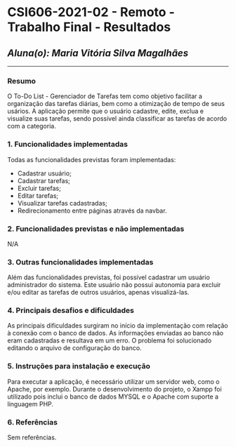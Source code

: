 # **CSI606-2021-02 - Remoto - Trabalho Final - Resultados**

## *Aluna(o): Maria Vitória Silva Magalhães*

--------------

<!-- Este documento tem como objetivo apresentar o projeto desenvolvido, considerando o que foi definido na proposta e o produto final. -->

### Resumo

  O To-Do List - Gerenciador de Tarefas tem como objetivo facilitar a organização das tarefas diárias, bem como a otimização de tempo de seus usários. A aplicação permite que o usuário cadastre, edite, exclua e visualize suas tarefas, sendo possível ainda classificar as tarefas de acordo com a categoria.

### 1. Funcionalidades implementadas
  Todas as funcionalidades previstas foram implementadas:

  - Cadastrar usuário;
  - Cadastrar tarefas;
  - Excluir tarefas;
  - Editar tarefas;
  - Visualizar tarefas cadastradas;
  - Redirecionamento entre páginas através da navbar.
  
### 2. Funcionalidades previstas e não implementadas
 N/A

### 3. Outras funcionalidades implementadas
 Além das funcionalidades previstas, foi possível cadastrar um usuário administrador do sistema. Este usuário não possui autonomia para excluir e/ou editar as tarefas de outros usuários, apenas visualizá-las.

### 4. Principais desafios e dificuldades
 As principais dificuldades surgiram no início da implementação com relação à conexão com o banco de dados. As informações enviadas ao banco não eram cadastradas e resultava em um erro. O problema foi solucionado editando o arquivo de configuração do banco.

### 5. Instruções para instalação e execução
Para executar a aplicação, é necessário utilizar um servidor web, como o Apache, por exemplo. 
Durante o desenvolvimento do projeto, o Xampp foi utilizado pois inclui o banco de dados MYSQL e o Apache com suporte a linguagem PHP.

### 6. Referências
 Sem referências.
